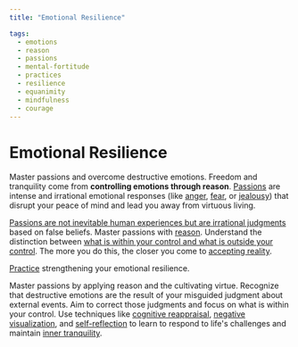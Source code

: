 ```yaml
---
title: "Emotional Resilience"

tags:
  - emotions
  - reason
  - passions
  - mental-fortitude
  - practices
  - resilience
  - equanimity
  - mindfulness
  - courage
---
```


# Emotional Resilience

Master passions and overcome destructive emotions. Freedom and tranquility come
from **controlling emotions through reason**.
[Passions](destructive-emotions.md) are intense and irrational emotional
responses (like [anger](anger.md), [fear](fear.md), or
[jealousy](envy-jealousy.md)) that disrupt your peace of mind and lead you away
from virtuous living.

[Passions are not inevitable human experiences but are irrational
judgments](passions-irrational-judgments.md) based on false beliefs. Master
passions with [reason](role-reason.md). Understand the distinction between [what
is within your control and what is outside your control](dichotomy-control.md).
The more you do this, the closer you come to [accepting
reality](love-fate.md).

[Practice](key-practices-exercises.md) strengthening your emotional resilience.

Master passions by applying reason and the cultivating virtue. Recognize that
destructive emotions are the result of your misguided judgment about external
events. Aim to correct those judgments and focus on what is within your control.
Use techniques like [cognitive reappraisal](cognitive-reappraisal.md), [negative
visualization](negative-visualization.md), and
[self-reflection](self-reflection.md) to learn to respond to life's challenges
and maintain [inner tranquility](inner-peace.md).
